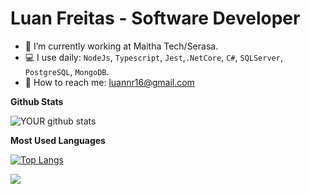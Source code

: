 # **Luan Freitas - Software Developer**

- 🏦 I’m currently working at Maitha Tech/Serasa.
- 💻 I use daily: `NodeJs`, `Typescript`, `Jest`,`.NetCore`, `C#`, `SQLServer`, `PostgreSQL`, `MongoDB`.
- 🔎 How to reach me: luannr16@gmail.com
 
**Github Stats**

![YOUR github stats](https://github-readme-stats.vercel.app/api?username=LuanFreitasRibeiro&show_icons=true&theme=radical)

**Most Used Languages**

[![Top Langs](https://github-readme-stats.vercel.app/api/top-langs/?username=LuanFreitasRibeiro&layout=compact&theme=radical)](https://github.com/LuanFreitasRibeiro/github-readme-stats)

![](https://komarev.com/ghpvc/?username=LuanFreitasRibeiro&label=VISITORS)
